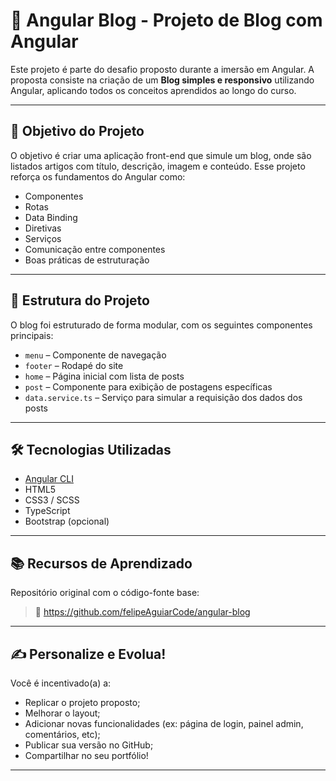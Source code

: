 # 📰 Angular Blog - Projeto de Blog com Angular

Este projeto é parte do desafio proposto durante a imersão em Angular. A proposta consiste na criação de um **Blog simples e responsivo** utilizando Angular, aplicando todos os conceitos aprendidos ao longo do curso.

---

## 🚀 Objetivo do Projeto

O objetivo é criar uma aplicação front-end que simule um blog, onde são listados artigos com título, descrição, imagem e conteúdo. Esse projeto reforça os fundamentos do Angular como:

- Componentes
- Rotas
- Data Binding
- Diretivas
- Serviços
- Comunicação entre componentes
- Boas práticas de estruturação

---

## 📁 Estrutura do Projeto

O blog foi estruturado de forma modular, com os seguintes componentes principais:

- `menu` – Componente de navegação
- `footer` – Rodapé do site
- `home` – Página inicial com lista de posts
- `post` – Componente para exibição de postagens específicas
- `data.service.ts` – Serviço para simular a requisição dos dados dos posts

---

## 🛠️ Tecnologias Utilizadas

- [Angular CLI](https://angular.io/cli)
- HTML5
- CSS3 / SCSS
- TypeScript
- Bootstrap (opcional)

---

## 📚 Recursos de Aprendizado

Repositório original com o código-fonte base:
> 🔗 https://github.com/felipeAguiarCode/angular-blog

---

## ✍️ Personalize e Evolua!

Você é incentivado(a) a:
- Replicar o projeto proposto;
- Melhorar o layout;
- Adicionar novas funcionalidades (ex: página de login, painel admin, comentários, etc);
- Publicar sua versão no GitHub;
- Compartilhar no seu portfólio!

---

